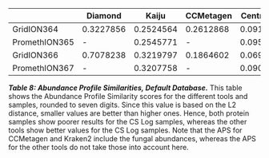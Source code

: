|                	| Diamond            	| Kaiju               	| CCMetagen           	| Centrifuge          	| CLARK               	| Kraken2            	|BugSeq |
|----------------	|--------------------	|---------------------	|---------------------	|---------------------	|---------------------	|---------------------|-------|
| GridION364    	| 0.3227856          	| 0.2524564           	| 0.2612868           	| 0.0918381          	| 0.1563444          	| 0.0993529             	|0.8995511|
| PromethION365 	|        -            	| 0.2545771           	|         -            	| 0.0958232          	| 0.1560923          	| 0.1022717          	  |-|
| GridION366    	| 0.7078238          	| 0.3219797          	| 0.1864602         	| 0.0698712          	| 0.0806941          	| 0.0923067                  	|0.0412768|
| PromethION367 	|          -          	| 0.3207758           	|        -             	| 0.0903556          	| 0.0978355          	| 0.1056878           	|-|

***Table 8: Abundance Profile Similarities, Default Database.*** This table shows the Abundance Profile Similarity scores for the different tools and samples, rounded to seven digits. Since this value is based on the L2 distance, smaller values are better than higher ones. Hence, both protein samples show poorer results for the CS Log samples, whereas the other tools show better values for the CS Log samples. Note that the APS for CCMetagen and Kraken2 include the fungal abundances, whereas the APS for the other tools do not take those into account here. <br> <br>